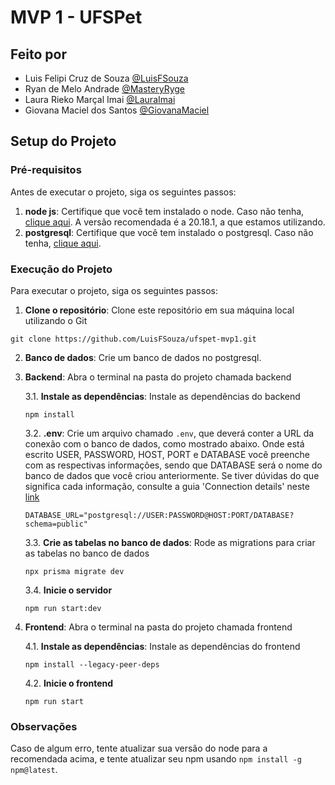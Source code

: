 # MVP 1 - UFSPet
## Feito por
- Luis Felipi Cruz de Souza [@LuisFSouza](https://github.com/LuisFSouza)
- Ryan de Melo Andrade [@MasteryRyge](https://github.com/MasteryRyge)
- Laura Rieko Marçal Imai [@LauraImai](https://github.com/LauraImai)
- Giovana Maciel dos Santos [@GiovanaMaciel](https://github.com/GiovanaMaciel)

## Setup do Projeto
### Pré-requisitos
Antes de executar o projeto, siga os seguintes passos:

1. **node js**: Certifique que você tem instalado o node. Caso não tenha, [clique aqui](https://nodejs.org/pt). A versão recomendada é a 20.18.1, a que estamos utilizando. 
1. **postgresql**: Certifique que você tem instalado o postgresql. Caso não tenha, [clique aqui](https://www.postgresql.org/).

### Execução do Projeto
Para executar o projeto, siga os seguintes passos:

1. **Clone o repositório**: Clone este repositório em sua máquina local utilizando o Git
```
git clone https://github.com/LuisFSouza/ufspet-mvp1.git
```

2. **Banco de dados**: Crie um banco de dados no postgresql.

3. **Backend**: Abra o terminal na pasta do projeto chamada backend

    3.1. **Instale as dependências**: Instale as dependências do backend
    ```
    npm install
    ```
    3.2. **.env**: Crie um arquivo chamado `.env`, que deverá conter a URL da conexão com o banco de dados, como mostrado abaixo. Onde está escrito USER, PASSWORD, HOST, PORT e DATABASE você preenche com as respectivas informações, sendo que DATABASE será o nome do banco de dados que você criou anteriormente. Se tiver dúvidas do que significa cada informação, consulte a guia 'Connection details' neste [link](https://www.prisma.io/docs/orm/overview/databases/postgresql)
    ```
    DATABASE_URL="postgresql://USER:PASSWORD@HOST:PORT/DATABASE?schema=public"
    ```
    3.3. **Crie as tabelas no banco de dados**: Rode as migrations para criar as tabelas no banco de dados
    ```
    npx prisma migrate dev
    ```
    3.4. **Inicie o servidor**
    ```
    npm run start:dev
    ```

4. **Frontend**: Abra o terminal na pasta do projeto chamada frontend

    4.1. **Instale as dependências**: Instale as dependências do frontend
    ```
    npm install --legacy-peer-deps
    ```
    4.2. **Inicie o frontend**
    ```
    npm run start
    ```

### Observações
Caso de algum erro, tente atualizar sua versão do node para a recomendada acima, e tente atualizar seu npm usando `npm install -g npm@latest`.
